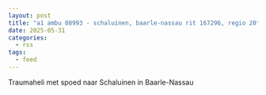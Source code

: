 ```yaml
---
layout: post
title: "a1 ambu 08993 - schaluinen, baarle-nassau rit 167296, regio 20"
date: 2025-05-31
categories: 
  - rss
tags: 
  - feed
---
```


Traumaheli met spoed naar Schaluinen in Baarle-Nassau
